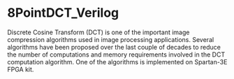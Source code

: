 # 8PointDCT_Verilog
Discrete Cosine Transform (DCT) is one of the important image compression algorithms used in image processing applications. Several algorithms have been proposed over the last couple of decades to reduce the number of computations and memory requirements involved in the DCT computation algorithm. One of the algorithms is implemented on Spartan-3E FPGA kit.
